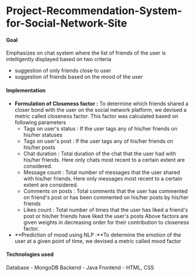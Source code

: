 # Project-Recommendation-System-for-Social-Network-Site

#### Goal ####
Emphasizes on chat system where the list of friends of the user is intelligently displayed based on two criteria
* suggestion of only friends close to user
* suggestion of friends based on the mood of the user

#### Implementation ####
* **Formulation of Closeness factor :** To determine which friends shared a closer bond with the user on the social network platform, we devised a metric called closeness factor. This factor was calculated based on following parameters
  * Tags on user's status : If the user tags any of his/her friends on his/her statuses
  * Tags on user's post : If the user tags any of his/her friends on his/her posts
  * Chat duration : Total duration of the chat that the user had with his/her friends. Here only chats most recent to a certain extent are considered.
  * Message count : Total number of messages that the user shared with his/her friends. Here only messages most recent to a certain extent are considered.
  * Comments on posts : Total comments that the user has commented on friend's post or has been commented on his/her posts by his/her friends
  * Likes count : Total number of times that the user has liked a friend's post or his/her friends have liked the user's posts
  Above factors are given weights in decreasing order for their contribution to closeness factor. 
* **Prediction of mood using NLP :**To determine the emotion of the user at a given point of time, we devised a metric called mood factor

#### Technologies used ####
Database - MongoDB
Backend - Java
Frontend - HTML, CSS
